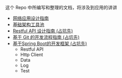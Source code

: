这个 Repo 中所编写和整理的文档，将涉及到应用的讲讲

* [网络应用设计指南](app_design.md)
* [基础架构工具池](infr_tool.md)
* [Restful API 设计指南 (占坑先)](rest_api_design.md)
* [基于 Git 的开发流程指南 (占坑先)](git_workflow.md)
* [基于Spring Boot的开发框架 (占坑先)](framework.md)
    * Restful API
    * Http Client
    * Data
    * Log
    * Test 

